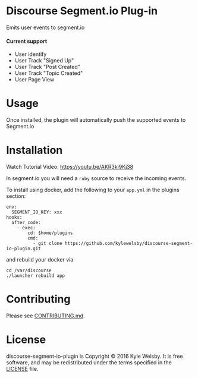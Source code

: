 # Discourse Segment.io Plug-in

Emits user events to segment.io

#### Current support

* User identify
* User Track "Signed Up"
* User Track "Post Created"
* User Track "Topic Created"
* User Page View

# Usage

Once installed, the plugin will automatically push the supported events to Segment.io

# Installation

Watch Tutorial Video: https://youtu.be/AKR3ki9Kj38

In segment.io you will need a `ruby` source to receive the incoming events.

To install using docker, add the following to your `app.yml` in the plugins section:

    env:
      SEGMENT_IO_KEY: xxx
    hooks:
      after_code:
        - exec:
            cd: $home/plugins
            cmd:
              - git clone https://github.com/kylewelsby/discourse-segment-io-plugin.git

and rebuild your docker via

    cd /var/discourse
    ./launcher rebuild app

# Contributing

Please see [CONTRIBUTING.md](/CONTRIBUTING.md).

# License

discourse-segment-io-plugin is Copyright © 2016 Kyle Welsby. It is free software, and may be redistributed under the terms specified in the [LICENSE](./license) file.
